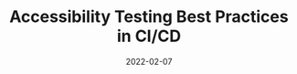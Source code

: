---
date: 2022-02-07
draft: true
publisher: testproject_io
tags:
  - accessibility
  - testing
  - ci-cd
target_url: https://blog.testproject.io/2022/02/07/accessibility-testing-best-practices-in-ci-cd/
title: Accessibility Testing Best Practices in CI/CD
---